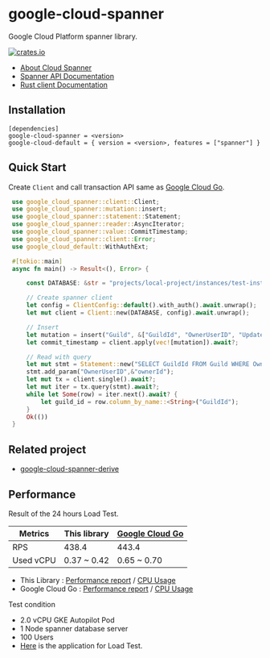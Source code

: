 # google-cloud-spanner

Google Cloud Platform spanner library.

[![crates.io](https://img.shields.io/crates/v/google-cloud-spanner.svg)](https://crates.io/crates/google-cloud-spanner)

* [About Cloud Spanner](https://cloud.google.com/spanner/)
* [Spanner API Documentation](https://cloud.google.com/spanner/docs)
* [Rust client Documentation](https://docs.rs/google-cloud-spanner/latest)

## Installation

```
[dependencies]
google-cloud-spanner = <version>
google-cloud-default = { version = <version>, features = ["spanner"] }
```

## Quick Start

Create `Client` and call transaction API same as [Google Cloud Go](https://github.com/googleapis/google-cloud-go/tree/main/spanner).

```rust
 use google_cloud_spanner::client::Client;
 use google_cloud_spanner::mutation::insert;
 use google_cloud_spanner::statement::Statement;
 use google_cloud_spanner::reader::AsyncIterator;
 use google_cloud_spanner::value::CommitTimestamp;
 use google_cloud_spanner::client::Error;
 use google_cloud_default::WithAuthExt;

 #[tokio::main]
 async fn main() -> Result<(), Error> {

     const DATABASE: &str = "projects/local-project/instances/test-instance/databases/local-database";

     // Create spanner client
     let config = ClientConfig::default().with_auth().await.unwrap();
     let mut client = Client::new(DATABASE, config).await.unwrap();

     // Insert
     let mutation = insert("Guild", &["GuildId", "OwnerUserID", "UpdatedAt"], &[&"guildId", &"ownerId", &CommitTimestamp::new()]);
     let commit_timestamp = client.apply(vec![mutation]).await?;

     // Read with query
     let mut stmt = Statement::new("SELECT GuildId FROM Guild WHERE OwnerUserID = @OwnerUserID");
     stmt.add_param("OwnerUserID",&"ownerId");
     let mut tx = client.single().await?;
     let mut iter = tx.query(stmt).await?;
     while let Some(row) = iter.next().await? {
         let guild_id = row.column_by_name::<String>("GuildId");
     }
     Ok(())
 }
```

## Related project
* [google-cloud-spanner-derive](../spanner-derive)

## Performance 

Result of the 24 hours Load Test.

| Metrics | This library | [Google Cloud Go](https://github.com/googleapis/google-cloud-go/tree/main/spanner) | 
| -------- | ----------------| ----------------- |
| RPS | 438.4 | 443.4 |
| Used vCPU | 0.37 ~ 0.42 | 0.65 ~ 0.70 |

* This Library : [Performance report](https://storage.googleapis.com/0432808zbaeatxa/report_1637760853.008414.html) / [CPU Usage](https://storage.googleapis.com/0432808zbaeatxa/CPU%20(6).png)
* Google Cloud Go : [Performance report](https://storage.googleapis.com/0432808zbaeatxa/report_1637673736.2540932.html) / [CPU Usage](https://storage.googleapis.com/0432808zbaeatxa/CPU%20(5).png)

Test condition 
* 2.0 vCPU GKE Autopilot Pod
* 1 Node spanner database server
* 100 Users
* [Here](https://github.com/yoshidan/google-cloud-rust-example/commit/ccc484111bbd43d9642ee90ff27eca89e95ffe32) is the application for Load Test.